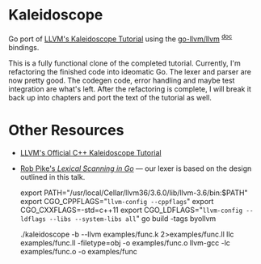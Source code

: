 Kaleidoscope
============

Go port of [LLVM's Kaleidoscope Tutorial](http://llvm.org/docs/tutorial/LangImpl1.html) using the [go-llvm/llvm](http://github.com/go-llvm/llvm) <sup>[doc](http://godoc.org/github.com/go-llvm/llvm)</sup> bindings.

This is a fully functional clone of the completed tutorial. Currently, I'm refactoring the finished code into ideomatic Go. The lexer and parser are now pretty good. The codegen code, error handling and maybe test integration are what's left. After the refactoring is complete, I will break it back up into chapters and port the text of the tutorial as well.

Other Resources
===============

* [LLVM's Official C++ Kaleidoscope Tutorial](http://llvm.org/docs/tutorial/LangImpl1.html)

* [Rob Pike's *Lexical Scanning in Go*](http://www.youtube.com/watch?v=HxaD_trXwRE) — our lexer is based on the design outlined in this talk.

  export PATH="/usr/local/Cellar/llvm36/3.6.0/lib/llvm-3.6/bin:$PATH"
  export CGO_CPPFLAGS="`llvm-config --cppflags`"
  export CGO_CXXFLAGS=-std=c++11
  export CGO_LDFLAGS="`llvm-config --ldflags --libs --system-libs all`"
  go build -tags byollvm

  ./kaleidoscope -b --llvm examples/func.k 2>examples/func.ll
  llc examples/func.ll -filetype=obj -o examples/func.o
  llvm-gcc -lc examples/func.o -o examples/func
